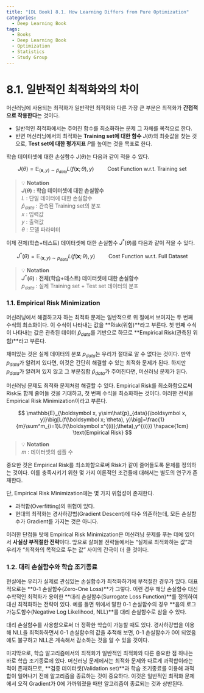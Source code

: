 ```yaml
---
title: "[DL Book] 8.1. How Learning Differs from Pure Optimization"
categories:
  - Deep Learning Book
tags:
  - Books
  - Deep Learning Book
  - Optimization
  - Statistics
  - Study Group
---
```


# 8.1. 일반적인 최적화와의 차이

머신러닝에 사용되는 최적화가 일반적인 최적화와 다른 가장 큰 부분은 최적화가 **간접적으로 작용한다**는 것이다. 

- 일반적인 최적화에서는 주어진 함수를 최소화하는 문제 그 자체를 목적으로 한다.
- 반면 머신러닝에서의 최적화는 **Training set에 대한 함수** $J(\theta)$의 최솟값을 찾는 것으로, **Test set에 대한 평가지표** $P$를 높이는 것을 목표로 한다.

학습 데이터셋에 대한 손실함수 $J(\theta)$는 다음과 같이 적을 수 있다.

$$
J(\theta) = \mathbb{E}_{(\boldsymbol x, y)\sim\hat{p}_{data}}L(f(\boldsymbol x; \theta), y)\hspace{1cm}\text{Cost Function w.r.t. Training set}
$$

>
> :bulb: **Notation\
> $J(\theta)$ : 학습 데이터셋에 대한 손실함수**\
> $L$ : 단일 데이터에 대한 손실함수\
> $\hat{p}_{data}$ : 관측된 Training set의 분포\
> $x$ : 입력값\
> $y$ : 출력값\
> $\theta$ : 모델 파라미터

이제 전체(학습+테스트) 데이터셋에 대한 손실함수 $J^\ast(\theta)$를 다음과 같이 적을 수 있다.

$$
J^\ast(\theta) = \mathbb{E}_{(\boldsymbol x,y)\sim p_{data}}L(f(\boldsymbol x;\theta), y) \hspace{1cm}\text{Cost Function w.r.t. Full Dataset}
$$

> :bulb: **Notation\
> $J^\ast(\theta)$ : 전체(학습+테스트) 데이터셋에 대한 손실함수**\
> $p_{data}$ : 실제 Training set  + Test set 데이터의 분포

### 1.1. Empirical Risk Minimization

머신러닝에서 해결하고자 하는 최적화 문제는 일반적으로 위 절에서 보여지는 두 번째 수식의 최소화이다. 이 수식이 나타내는 값을 **Risk(위험)**라고 부른다. 첫 번째 수식이 나타내는 값은 관측된 데이터 $\hat{p}_{data}$를 기반으로 하므로 **Empirical Risk(관측된 위험)**라고 부른다.

재미있는 것은 실제 데이터의 분포 $p_{data}$는 우리가 절대로 알 수 없다는 것이다. 만약 $p_{data}$가 알려져 있다면, 이것은 간단히 해결할 수 있는 최적화 문제가 된다. 하지만 $p_{data}$가 알려져 있지 않고 그 부분집합 $\hat{p}_{data}$가 주어진다면, 머신러닝 문제가 된다.

머신러닝 문제도 최적화 문제처럼 해결할 수 있다. Empirical Risk를 최소화함으로써 Risk도 함께 줄어들 것을 기대하고, 첫 번째 수식을 최소화하는 것이다. 이러한 전략을 Empirical Risk Minimization이라고 부른다.

$$
\mathbb{E}_{\boldsymbol x, y\sim\hat{p}_{data}(\boldsymbol x, y)}\big[L(f(\boldsymbol x; \theta), y)\big]=\frac{1}{m}\sum^m_{i=1}L(f(\boldsymbol x^{(i)};\theta),y^{(i)}) \hspace{1cm} \text{Empirical Risk}
$$

> 
> :bulb: **Notation**\
> $m$ : 데이터셋의 샘플 수

중요한 것은 Empirical Risk를 최소화함으로써 Risk가 같이 줄어들도록 문제를 정의하는 것이다. 이를 충족시키기 위한 몇 가지 이론적인 조건들에 대해서는 별도의 연구가 존재한다.

단, Empirical Risk Minimization에는 몇 가지 위험성이 존재한다.

- 과적합(Overfitting)의 위험이 있다.
- 현대의 최적화는 경사하강법(Gradient Descent)에 다수 의존하는데, 모든 손실함수가 Gradient를 가지는 것은 아니다.

이러한 단점들 탓에 Empirical Risk Minimization은 머신러닝 문제를 푸는 데에 있어서 **사실상 부적절한 전략**이다. 앞으로 살펴볼 전략들에서는 “실제로 최적화하는 값”과 우리가 “최적화의 목적으로 두는 값” 사이의 간극이 더 클 것이다.

### 1.2. 대리 손실함수와 학습 조기종료

현실에는 우리가 실제로 관심있는 손실함수가 최적화하기에 부적절한 경우가 있다. 대표적으로는 **0-1 손실함수(Zero-One Loss)**가 그렇다. 이런 경우 해당 손실함수 대신 수학적인 최적화가 용이한 **대리 손실함수(Surrogate Loss Function)**를 정의하여 대신 최적화하는 전략이 있다. 예를 들면 위에서 말한 0-1 손실함수의 경우 **음의 로그 가능도함수(Negative Log Likelihood, NLL)**를 대리 손실함수로 삼을 수 있다.

대리 손실함수를 사용함으로써 더 정확한 학습이 가능할 때도 있다. 경사하강법을 이용해 NLL을 최적화하면서 0-1 손실함수의 값을 추적해 보면, 0-1 손실함수가 0이 되었음에도 불구하고 NLL은 계속해서 감소하는 것을 알 수 있을 것이다.

마지막으로, 학습 알고리즘에서의 최적화가 일반적인 최적화와 다른 중요한 점 하나는 바로 학습 조기종료에 있다. 머신러닝 문제에서는 최적화 문제와 다르게 과적합이라는 적이 존재하므로, **검증 데이터셋(Validation set)**과 학습 조기종료를 이용해 과적합이 일어나기 전에 알고리즘을 종료하는 것이 중요하다. 이것은 일반적인 최적화 문제에서 오직 Gradient가 0에 가까워졌을 때만 알고리즘이 종료되는 것과 상반된다.